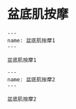 # 盆底肌按摩

```{figure} /_static/img/2022-02-02-13-43-43.png
---
name: 盆底肌按摩1
---

盆底肌按摩1
```

```{figure} /_static/img/2022-02-02-13-44-11.png
---
name: 盆底肌按摩2
---

盆底肌按摩2
```